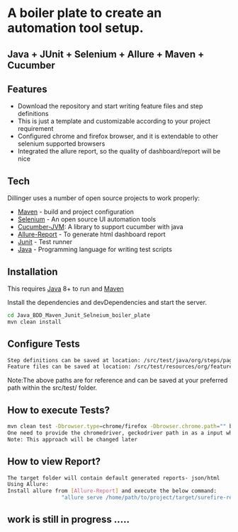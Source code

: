 # A boiler plate to create an automation tool setup.
## Java + JUnit + Selenium + Allure + Maven + Cucumber
## Features

- Download the repository and start writing feature files and step definitions
- This is just a template and customizable according to your project requirement
- Configured chrome and firefox browser, and it is extendable to other selenium supported browsers
- Integrated the allure report, so the quality of dashboard/report will be nice

## Tech

Dillinger uses a number of open source projects to work properly:

- [Maven] - build and project configuration
- [Selenium] - An open source UI automation tools
- [Cucumber-JVM]: A library to support cucumber with java
- [Allure-Report] - To generate html dashboard report
- [Junit] - Test runner
- [Java] - Programming language for writing test scripts

## Installation

This requires [Java] 8+ to run and [Maven]

Install the dependencies and devDependencies and start the server.

```sh
cd Java_BDD_Maven_Junit_Selneium_boiler_plate
mvn clean install
```

## Configure Tests
```sh
Step definitions can be saved at location: /src/test/java/org/steps/page1...
Feature files can be saved at location: /src/test/resources/org/features....
```
Note:The above paths are for reference and can be saved at your preferred path within the src/test/ folder.
## How to execute Tests?
```sh
mvn clean test -Dbrowser.type=chrome/firefox -Dbrowser.chrome.path="" browser.firefox.path=""
One need to provide the chromedriver, geckodriver path in as a input when executing it from console
Note: This approach will be changed later
```

## How to view Report?
```sh
The target folder will contain default generated reports- json/html
Using Allure:
Install allure from [Allure-Report] and execute the below command:
                 "allure serve /home/path/to/project/target/surefire-reports/"
```

## work is still in progress .....

[//]: # (These are reference links used in the body of this note and get stripped out when the markdown processor does its job. There is no need to format nicely because it shouldn't be seen. Thanks SO - http://stackoverflow.com/questions/4823468/store-comments-in-markdown-syntax)

[Maven]: <https://maven.apache.org/>
[Cucumber-JVM]: <https://github.com/cucumber/cucumber-jvm>
[Selenium]: <https://www.selenium.dev/>
[Allure-Report]: <https://docs.qameta.io/allure/#:~:text=Allure%20Framework%20is%20a%20flexible,from%20everyday%20execution%20of%20tests.>
[Junit]: <https://junit.org/junit4/>
[Java]: <https://www.oracle.com/sg/java/technologies/javase/javase-jdk8-downloads.html>